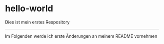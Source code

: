 # hello-world
Dies ist mein erstes Respository

____________________________________________________________________________
Im Folgenden werde ich erste Änderungen an meinem README vornehmen
